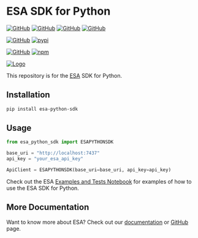 # ESA SDK for Python

[![GitHub](https://img.shields.io/badge/GitHub-ESA%20Core-blue?logo=github&style=plastic)](https://github.com/experian-sales-advisor/ESA) [![GitHub](https://img.shields.io/badge/GitHub-ESA%20Hub-blue?logo=github&style=plastic)](https://github.com/experian-sales-advisor/esa-hub) [![GitHub](https://img.shields.io/badge/GitHub-ESA%20NextJS%20Web%20UI-blue?logo=github&style=plastic)](https://github.com/experian-sales-advisor/esa-nextjs) [![GitHub](https://img.shields.io/badge/GitHub-ESA%20Streamlit%20Web%20UI-blue?logo=github&style=plastic)](https://github.com/experian-sales-advisor/esa-streamlit)

[![GitHub](https://img.shields.io/badge/GitHub-ESA%20Python%20SDK-blue?logo=github&style=plastic)](https://github.com/experian-sales-advisor/esa-python-sdk) [![pypi](https://img.shields.io/badge/pypi-ESA%20Python%20SDK-blue?logo=pypi&style=plastic)](https://pypi.org/project/esa-python-sdk/)

[![GitHub](https://img.shields.io/badge/GitHub-ESA%20TypeScript%20SDK-blue?logo=github&style=plastic)](https://github.com/experian-sales-advisor/esa-typescript-sdk) [![npm](https://img.shields.io/badge/npm-ESA%20TypeScript%20SDK-blue?logo=npm&style=plastic)](https://www.npmjs.com/package/esa-nextjs)

[![Logo](https://experian-sales-advisor.github.io/experian-sales-advisor/images/ESA-gradient-flat.svg)](https://experian-sales-advisor.github.io/ESA/)

This repository is for the [ESA](https://github.com/experian-sales-advisor/ESA) SDK for Python.

## Installation
```bash
pip install esa-python-sdk
```

## Usage

```python
from esa_python_sdk import ESAPYTHONSDK

base_uri = "http://localhost:7437"
api_key = "your_esa_api_key"

ApiClient = ESAPYTHONSDK(base_uri=base_uri, api_key=api_key)
```

Check out the ESA [Examples and Tests Notebook](https://github.com/experian-sales-advisor/ESA/blob/main/tests/tests.ipynb) for examples of how to use the ESA SDK for Python.

## More Documentation
Want to know more about ESA?  Check out our [documentation](https://experian-sales-advisor.github.io/ESA/) or [GitHub](https://github.com/experian-sales-advisor/ESA) page.
